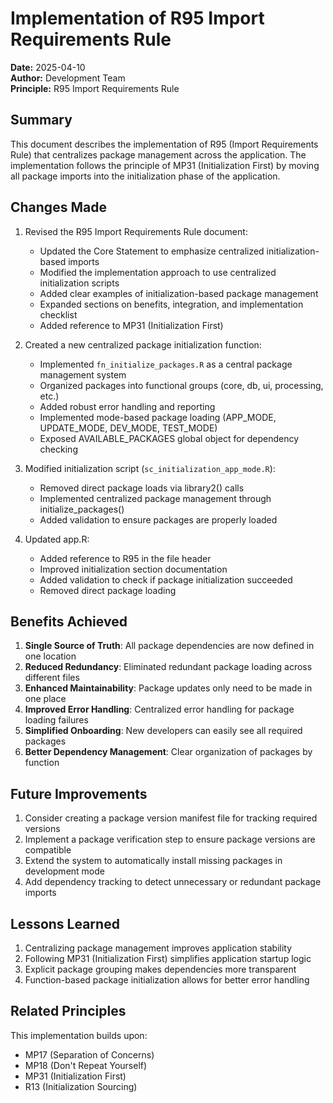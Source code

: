 # Implementation of R95 Import Requirements Rule

**Date:** 2025-04-10  
**Author:** Development Team  
**Principle:** R95 Import Requirements Rule  

## Summary

This document describes the implementation of R95 (Import Requirements Rule) that centralizes package management across the application. The implementation follows the principle of MP31 (Initialization First) by moving all package imports into the initialization phase of the application.

## Changes Made

1. Revised the R95 Import Requirements Rule document:
   - Updated the Core Statement to emphasize centralized initialization-based imports
   - Modified the implementation approach to use centralized initialization scripts
   - Added clear examples of initialization-based package management
   - Expanded sections on benefits, integration, and implementation checklist
   - Added reference to MP31 (Initialization First)

2. Created a new centralized package initialization function:
   - Implemented `fn_initialize_packages.R` as a central package management system
   - Organized packages into functional groups (core, db, ui, processing, etc.)
   - Added robust error handling and reporting
   - Implemented mode-based package loading (APP_MODE, UPDATE_MODE, DEV_MODE, TEST_MODE)
   - Exposed AVAILABLE_PACKAGES global object for dependency checking

3. Modified initialization script (`sc_initialization_app_mode.R`):
   - Removed direct package loads via library2() calls
   - Implemented centralized package management through initialize_packages()
   - Added validation to ensure packages are properly loaded

4. Updated app.R:
   - Added reference to R95 in the file header
   - Improved initialization section documentation
   - Added validation to check if package initialization succeeded
   - Removed direct package loading

## Benefits Achieved

1. **Single Source of Truth**: All package dependencies are now defined in one location
2. **Reduced Redundancy**: Eliminated redundant package loading across different files
3. **Enhanced Maintainability**: Package updates only need to be made in one place
4. **Improved Error Handling**: Centralized error handling for package loading failures
5. **Simplified Onboarding**: New developers can easily see all required packages
6. **Better Dependency Management**: Clear organization of packages by function

## Future Improvements

1. Consider creating a package version manifest file for tracking required versions
2. Implement a package verification step to ensure package versions are compatible
3. Extend the system to automatically install missing packages in development mode
4. Add dependency tracking to detect unnecessary or redundant package imports

## Lessons Learned

1. Centralizing package management improves application stability
2. Following MP31 (Initialization First) simplifies application startup logic
3. Explicit package grouping makes dependencies more transparent
4. Function-based package initialization allows for better error handling

## Related Principles

This implementation builds upon:
- MP17 (Separation of Concerns)
- MP18 (Don't Repeat Yourself)
- MP31 (Initialization First)
- R13 (Initialization Sourcing)